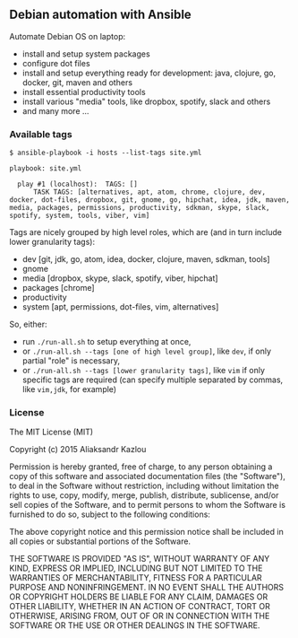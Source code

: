 ## Debian automation with Ansible

Automate Debian OS on laptop:

- install and setup system packages
- configure dot files
- install and setup everything ready for development: java, clojure, go, docker, git, maven and others
- install essential productivity tools
- install various "media" tools, like dropbox, spotify, slack and others
- and many more ...

### Available tags

```
$ ansible-playbook -i hosts --list-tags site.yml 

playbook: site.yml

  play #1 (localhost):  TAGS: []
      TASK TAGS: [alternatives, apt, atom, chrome, clojure, dev, docker, dot-files, dropbox, git, gnome, go, hipchat, idea, jdk, maven, media, packages, permissions, productivity, sdkman, skype, slack, spotify, system, tools, viber, vim]

```

Tags are nicely grouped by high level roles, which are (and in turn include lower granularity tags):

- dev
  [git, jdk, go, atom, idea, docker, clojure, maven, sdkman, tools]
- gnome
- media
  [dropbox, skype, slack, spotify, viber, hipchat]
- packages
  [chrome]
- productivity
- system
  [apt, permissions, dot-files, vim, alternatives]

So, either:

- run `./run-all.sh` to setup everything at once, 
- or `./run-all.sh --tags [one of high level group]`, like `dev`, if only partial "role" is necessary, 
- or `./run-all.sh --tags [lower granularity tags]`, like `vim` if only specific tags are required (can specify multiple separated by commas, like `vim,jdk`, for example)

### License
The MIT License (MIT)

Copyright (c) 2015 Aliaksandr Kazlou

Permission is hereby granted, free of charge, to any person obtaining a copy
of this software and associated documentation files (the "Software"), to deal
in the Software without restriction, including without limitation the rights
to use, copy, modify, merge, publish, distribute, sublicense, and/or sell
copies of the Software, and to permit persons to whom the Software is
furnished to do so, subject to the following conditions:

The above copyright notice and this permission notice shall be included in all
copies or substantial portions of the Software.

THE SOFTWARE IS PROVIDED "AS IS", WITHOUT WARRANTY OF ANY KIND, EXPRESS OR
IMPLIED, INCLUDING BUT NOT LIMITED TO THE WARRANTIES OF MERCHANTABILITY,
FITNESS FOR A PARTICULAR PURPOSE AND NONINFRINGEMENT. IN NO EVENT SHALL THE
AUTHORS OR COPYRIGHT HOLDERS BE LIABLE FOR ANY CLAIM, DAMAGES OR OTHER
LIABILITY, WHETHER IN AN ACTION OF CONTRACT, TORT OR OTHERWISE, ARISING FROM,
OUT OF OR IN CONNECTION WITH THE SOFTWARE OR THE USE OR OTHER DEALINGS IN THE
SOFTWARE.
